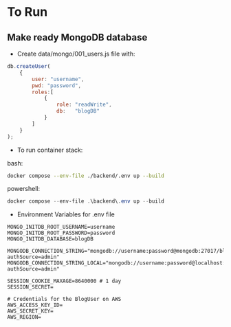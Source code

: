# To Run

## Make ready MongoDB database
- Create data/mongo/001_users.js file with:

```javascript
db.createUser(
    {
        user: "username",
        pwd: "password",
        roles:[
            {
                role: "readWrite",
                db:   "blogDB"
            }
        ]
    }
);
```

- To run container stack:

bash:
```bash
docker compose --env-file ./backend/.env up --build
```

powershell:
```powershell
docker compose --env-file .\backend\.env up --build
```

- Environment Variables for .env file

```env
MONGO_INITDB_ROOT_USERNAME=username
MONGO_INITDB_ROOT_PASSWORD=password
MONGO_INITDB_DATABASE=blogDB

MONGODB_CONNECTION_STRING="mongodb://username:password@mongodb:27017/blogDB?authSource=admin"
MONGODB_CONNECTION_STRING_LOCAL="mongodb://username:password@localhost:27017/blogDB?authSource=admin"

SESSION_COOKIE_MAXAGE=8640000 # 1 day
SESSION_SECRET=

# Credentials for the BlogUser on AWS
AWS_ACCESS_KEY_ID=
AWS_SECRET_KEY=
AWS_REGION=
```